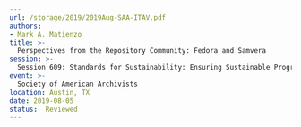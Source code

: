 ```yaml
---
url: /storage/2019/2019Aug-SAA-ITAV.pdf
authors:
- Mark A. Matienzo
title: >-
  Perspectives from the Repository Community: Fedora and Samvera
session: >-
  Session 609: Standards for Sustainability: Ensuring Sustainable Programs with It Takes a Village
event: >-
  Society of American Archivists
location: Austin, TX
date: 2019-08-05
status:  Reviewed
---
```

